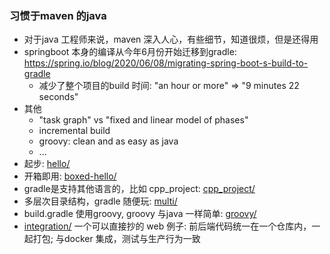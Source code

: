 ### 习惯于maven 的java

* 对于java 工程师来说，maven 深入人心，有些细节，知道很烦，但是还得用
* springboot 本身的编译从今年6月份开始迁移到gradle: https://spring.io/blog/2020/06/08/migrating-spring-boot-s-build-to-gradle
    + 减少了整个项目的build 时间: "an hour or more" => "9 minutes 22 seconds"
* 其他
    + "task graph" vs "fixed and linear model of phases"
    + incremental build
    + groovy: clean and as easy as java
    + ...
* 起步: [hello/](hello)
* 开箱即用: [boxed-hello/](boxed-hello)
* gradle是支持其他语言的，比如 cpp_project: [cpp_project/](cpp_project)
* 多层次目录结构，gradle 随便玩: [multi/](multi)
* build.gradle 使用groovy, groovy 与java 一样简单: [groovy/](groovy)
* [integration/](integration) 一个可以直接抄的 web 例子: 前后端代码统一在一个仓库内，一起打包; 与docker 集成，测试与生产行为一致

